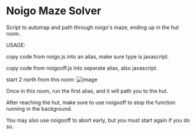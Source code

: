 # Noigo Maze Solver

Script to automap and path through noigo's maze, ending up in the hut room.

USAGE:

copy code from noigo.js into an alias, make sure type is javascript.

copy code from noigooff.js into seperate alias, also javascript.

start 2 north from this room:
![image](https://github.com/HarryYu1/NoigoBoigo/assets/89357577/fb65143d-ffea-4a09-9d97-fecb80e5ee12)

Once in this room, run the first alias, and it will path you to the hut.

After reaching the hut, make sure to use noigooff to stop the function running in the background.

You may also use noigooff to abort early, but you must start again if you do so. 
